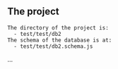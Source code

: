 ## The project

	The directory of the project is:
	  - test/test/db2
	The schema of the database is at:
	  - test/test/db2.schema.js
...